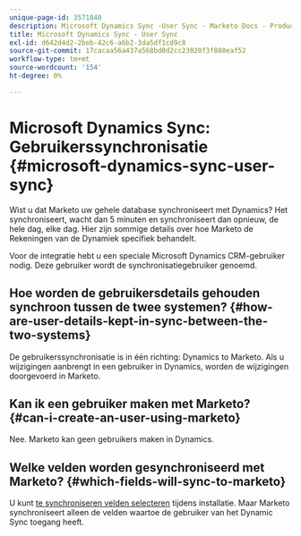 ```yaml
---
unique-page-id: 3571840
description: Microsoft Dynamics Sync -User Sync - Marketo Docs - Productdocumentatie
title: Microsoft Dynamics Sync - User Sync
exl-id: d642d4d2-2beb-42c6-a6b2-3da5df1cd9c8
source-git-commit: 17cacaa56a437a568bd0d2cc23020f3f880eaf52
workflow-type: tm+mt
source-wordcount: '154'
ht-degree: 0%

---
```


# Microsoft Dynamics Sync: Gebruikerssynchronisatie {#microsoft-dynamics-sync-user-sync}

Wist u dat Marketo uw gehele database synchroniseert met Dynamics? Het synchroniseert, wacht dan 5 minuten en synchroniseert dan opnieuw, de hele dag, elke dag. Hier zijn sommige details over hoe Marketo de Rekeningen van de Dynamiek specifiek behandelt.

Voor de integratie hebt u een speciale Microsoft Dynamics CRM-gebruiker nodig. Deze gebruiker wordt de synchronisatiegebruiker genoemd.

## Hoe worden de gebruikersdetails gehouden synchroon tussen de twee systemen? {#how-are-user-details-kept-in-sync-between-the-two-systems}

De gebruikerssynchronisatie is in één richting: Dynamics to Marketo. Als u wijzigingen aanbrengt in een gebruiker in Dynamics, worden de wijzigingen doorgevoerd in Marketo.

## Kan ik een gebruiker maken met Marketo? {#can-i-create-an-user-using-marketo}

Nee. Marketo kan geen gebruikers maken in Dynamics.

## Welke velden worden gesynchroniseerd met Marketo? {#which-fields-will-sync-to-marketo}

U kunt [te synchroniseren velden selecteren](/help/marketo/product-docs/crm-sync/microsoft-dynamics-sync/sync-setup/microsoft-dynamics-365/step-4-of-4-connect.md#select-fields-to-sync) tijdens installatie. Maar Marketo synchroniseert alleen de velden waartoe de gebruiker van het Dynamic Sync toegang heeft.
